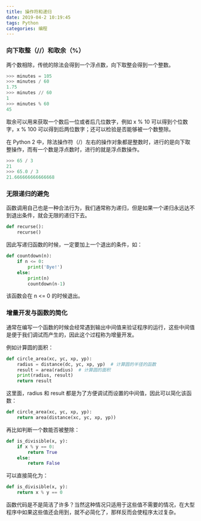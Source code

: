 ```yaml
---
title: 操作符和递归
date: 2019-04-2 10:19:45
tags: Python
categories: 编程
---
```


### 向下取整（//）和取余（%）

两个数相除，传统的除法会得到一个浮点数，向下取整会得到一个整数。

<!-- more -->

```Python
>>> minutes = 105
>>> minutes / 60
1.75
>>> minutes // 60
1
>>> minutes % 60
45
```

取余可以用来获取一个数后一位或者后几位数字，例如 x % 10 可以得到个位数字，x % 100 可以得到后两位数字；还可以检验是否能够被一个数整除。

在 Python 2 中，除法操作符（/）左右的操作对象都是整数时，进行的是向下取整操作，而有一个数是浮点数时，进行的就是浮点数操作。

```python
>>> 65 / 3
21
>>> 65.0 / 3
21.666666666666668
```

### 无限递归的避免

函数调用自己也是一种合法行为，我们通常称为递归，但是如果一个递归永远达不到退出条件，就会无限的递归下去。

```python
def recurse():
    recurse()
```

因此写递归函数的时候，一定要加上一个退出的条件，如：

```python
def countdown(n):
	if n <= 0:
		print('Bye!')
	else:
		print(n)
		countdown(n-1)
```

该函数会在 n <= 0 的时候退出。

### 增量开发与函数的简化

通常在编写一个函数的时候会经常遇到输出中间值来验证程序的运行，这些中间值是便于我们调试而产生的，因此这个过程称为增量开发。

例如计算圆的面积：

```python
def circle_area(xc, yc, xp, yp):
    radius = distance(dc, yc, xp, yp)  # 计算圆的半径的函数
    result = area(radius)  # 计算圆的面积
    print(radius, result)
    return result
```

这里面，radius 和 result 都是为了方便调试而设置的中间值，因此可以简化该函数：

```python
def circle_area(xc, yc, xp, yp):
    return area(distance(xc, yc, xp, yp))
```

再比如判断一个数能否被整除：

```python
def is_divisible(x, y):
    if x % y == 0:
        return True
    else:
        return False
```

可以直接简化为：

```python
def is_divisible(x, y):
    return x % y == 0
```

函数代码是不是简洁了许多？当然这种情况只适用于这些值不需要的情况，在大型程序中如果这些值还会用到，就不必简化了，那样反而会使程序太过复杂。